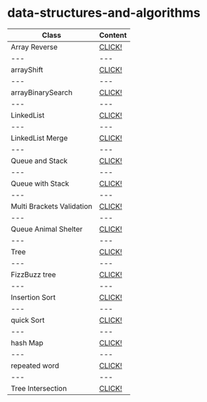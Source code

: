 # data-structures-and-algorithms

**Class** | **Content** 
--- | --- 
Array Reverse | [CLICK!](https://github.com/obadatumah-401-advanced-javascript/data-structures-and-algorithms/tree/master/arrayReverse)
--- | --- 
arrayShift | [CLICK!](https://github.com/obadatumah-401-advanced-javascript/data-structures-and-algorithms/tree/master/arrayShift)
--- | --- 
arrayBinarySearch | [CLICK!](https://github.com/obadatumah-401-advanced-javascript/data-structures-and-algorithms/tree/master/arrayBinarySearch)
--- | --- 
LinkedList | [CLICK!](https://github.com/obadatumah-401-advanced-javascript/data-structures-and-algorithms/tree/master/linkedList)
--- | --- 
LinkedList Merge | [CLICK!](https://github.com/obadatumah-401-advanced-javascript/data-structures-and-algorithms/tree/master/llMerge)
--- | --- 
Queue and Stack | [CLICK!](https://github.com/obadatumah-401-advanced-javascript/data-structures-and-algorithms/tree/master/stacksAndQueues)
--- | --- 
Queue with Stack | [CLICK!](https://github.com/obadatumah-401-advanced-javascript/data-structures-and-algorithms/tree/master/queueWithStacks)
--- | --- 
Multi Brackets Validation | [CLICK!](https://github.com/obadatumah-401-advanced-javascript/data-structures-and-algorithms/tree/master/multiBracketValidation)
--- | --- 
Queue Animal Shelter | [CLICK!](https://github.com/obadatumah-401-advanced-javascript/data-structures-and-algorithms/tree/master/fifoAnimalShelter)
--- | --- 
Tree | [CLICK!](https://github.com/obadatumah-401-advanced-javascript/data-structures-and-algorithms/tree/master/tree)
--- | --- 
FizzBuzz tree | [CLICK!](https://github.com/obadatumah-401-advanced-javascript/data-structures-and-algorithms/tree/master/fizzBuzzTree)
--- | --- 
Insertion Sort | [CLICK!](https://github.com/obadatumah-401-advanced-javascript/data-structures-and-algorithms/tree/master/insertionSort)
--- | --- 
quick Sort | [CLICK!](https://github.com/obadatumah-401-advanced-javascript/data-structures-and-algorithms/tree/master/quickSort)
--- | --- 
hash Map | [CLICK!](https://github.com/obadatumah-401-advanced-javascript/data-structures-and-algorithms/tree/master/hashMap)
--- | --- 
repeated word | [CLICK!](https://github.com/obadatumah-401-advanced-javascript/data-structures-and-algorithms/tree/master/repeatedWord)
--- | --- 
Tree Intersection | [CLICK!](https://github.com/obadatumah-401-advanced-javascript/data-structures-and-algorithms/tree/master/treeIntersection)